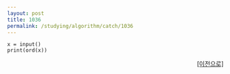 ```yaml
---
layout: post
title: 1036
permalink: /studying/algorithm/catch/1036
---
```


```
x = input()
print(ord(x))

```
  
    
    
<div style="text-align: right"> <a href = 'https://namhyo01.github.io/studying/algorithm/catch'> [이전으로] </a> </div>
